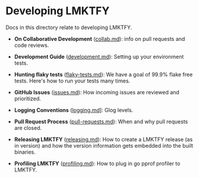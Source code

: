 # Developing LMKTFY

Docs in this directory relate to developing LMKTFY.

* **On Collaborative Development** ([collab.md](collab.md)): info on pull requests and code reviews.

* **Development Guide** ([development.md](development.md)): Setting up your environment tests.

* **Hunting flaky tests** ([flaky-tests.md](flaky-tests.md)): We have a goal of 99.9% flake free tests.
  Here's how to run your tests many times.

* **GitHub Issues** ([issues.md](issues.md)): How incoming issues are reviewed and prioritized.

* **Logging Conventions** ([logging.md](logging.md)]: Glog levels.

* **Pull Request Process** ([pull-requests.md](pull-requests.md)): When and why pull requests are closed.

* **Releasing LMKTFY** ([releasing.md](releasing.md)): How to create a LMKTFY release (as in version)
  and how the version information gets embedded into the built binaries.

* **Profiling LMKTFY** ([profiling.md](profiling.md)): How to plug in go pprof profiler to LMKTFY.
